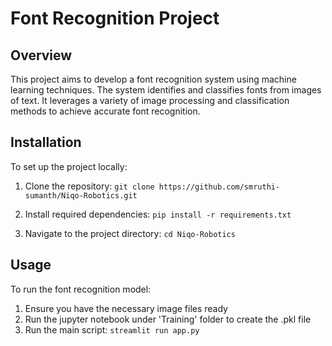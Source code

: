 # Font Recognition Project

## Overview

This project aims to develop a font recognition system using machine learning techniques. The system identifies and classifies fonts from images of text. It leverages a variety of image processing and classification methods to achieve accurate font recognition.


## Installation

To set up the project locally:

1. Clone the repository: `git clone https://github.com/smruthi-sumanth/Niqo-Robotics.git`

2. Install required dependencies:
   `pip install -r requirements.txt`

3. Navigate to the project directory:
   `cd Niqo-Robotics`

## Usage

To run the font recognition model:

1. Ensure you have the necessary image files ready
2. Run the jupyter notebook under 'Training' folder to create the .pkl file
3. Run the main script:
   `streamlit run app.py`
